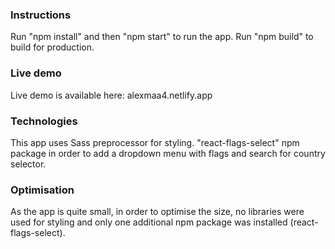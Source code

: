 ### Instructions

Run "npm install" and then "npm start" to run the app.
Run "npm build" to build for production.

### Live demo

Live demo is available here: alexmaa4.netlify.app

### Technologies

This app uses Sass preprocessor for styling.
"react-flags-select" npm package in order to add a dropdown menu with flags and search for country selector.

### Optimisation

As the app is quite small, in order to optimise the size, no libraries were used for styling and only one additional npm package was installed (react-flags-select).
